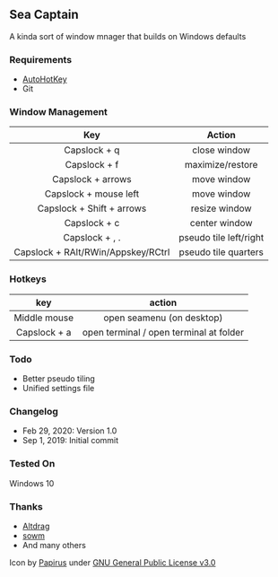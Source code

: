 ## Sea Captain
A kinda sort of window mnager that builds on Windows defaults

### Requirements
* [AutoHotKey](https://autohotkey.com/download/)
* Git

### Window Management
**Key**|**Action**
:-----:|:-----:
Capslock + q|close window
Capslock + f|maximize/restore
Capslock + arrows|move window
Capslock + mouse left|move window
Capslock + Shift + arrows|resize window
Capslock + c|center window
Capslock + , .|pseudo tile left/right
Capslock + RAlt/RWin/Appskey/RCtrl|pseudo tile quarters
### Hotkeys
**key**|**action**
:-----:|:-----:
Middle mouse|open seamenu (on desktop)
Capslock + a|open terminal / open terminal at folder


### Todo
* Better pseudo tiling
* Unified settings file

### Changelog
- Feb 29, 2020: Version 1.0
- Sep 1, 2019: Initial commit

### Tested On
Windows 10

### Thanks
- [Altdrag](https://github.com/stefansundin/altdrag)
- [sowm](https://github.com/dylanaraps/sowm)
- And many others

Icon by [Papirus](https://github.com/PapirusDevelopmentTeam) under [GNU General Public License v3.0](https://www.gnu.org/licenses/gpl-3.0.en.html)

